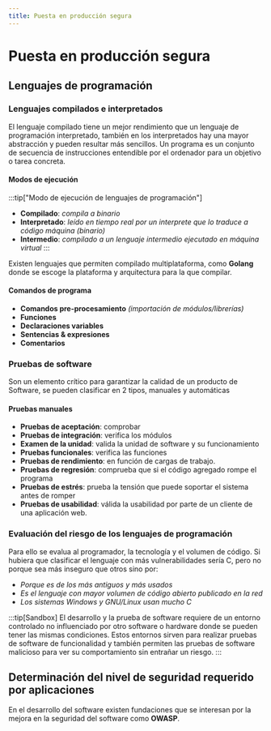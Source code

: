 ```yaml
---
title: Puesta en producción segura
---
```


# Puesta en producción segura
## Lenguajes de programación
### Lenguajes compilados e interpretados
El lenguaje compilado tiene un mejor rendimiento que un lenguaje de programación interpretado, también en los interpretados hay una mayor abstracción y pueden resultar más sencillos. Un programa es un conjunto de secuencia de instrucciones entendible por el ordenador para un objetivo o tarea concreta.

#### Modos de ejecución
:::tip["Modo de ejecución de lenguajes de programación"]
- **Compilado**: *compila a binario*
- **Interpretado**: *leído en tiempo real por un interprete que lo traduce a código máquina (binario)*
- **Intermedio**: *compilado a un lenguaje intermedio ejecutado en máquina virtual*
:::

Existen lenguajes que permiten compilado multiplataforma, como **Golang** donde se escoge la plataforma y arquitectura para la que compilar.

#### Comandos de programa
- **Comandos pre-procesamiento** *(importación de módulos/librerías)*
- **Funciones**
- **Declaraciones variables** 
- **Sentencias & expresiones**
- **Comentarios**

### Pruebas de software
Son un elemento crítico para garantizar la calidad de un producto de Software, se pueden clasificar en 2 tipos, manuales y automáticas

#### Pruebas manuales
- **Pruebas de aceptación**: comprobar 
- **Pruebas de integración**: verifica los módulos 
- **Examen de la unidad**: valida la unidad de software y su funcionamiento
- **Pruebas funcionales**: verifica las funciones
- **Pruebas de rendimiento**: en función de cargas de trabajo.
- **Pruebas de regresión**: comprueba que si el código agregado rompe el programa
- **Pruebas de estrés**: prueba la tensión que puede soportar el sistema antes de romper
- **Pruebas de usabilidad**: válida la usabilidad por parte de un cliente de una aplicación web.

### Evaluación del riesgo de los lenguajes de programación
Para ello se evalua al programador, la tecnología y el volumen de código. Si hubiera que clasificar el lenguaje con más vulnerabilidades sería C, pero no porque sea más inseguro que otros sino por:
- *Porque es de los más antiguos y más usados*
- *Es el lenguaje con mayor volumen de código abierto publicado en la red*
- *Los sistemas Windows y GNU/Linux usan mucho C*

:::tip[Sandbox]
El desarrollo y la prueba de software requiere de un entorno controlado no influenciado por otro software o hardware donde se pueden tener las mismas condiciones. Estos entornos sirven para realizar pruebas de software de funcionalidad y también permiten las pruebas de software malicioso para ver su comportamiento sin entrañar un riesgo.
:::

## Determinación del nivel de seguridad requerido por aplicaciones
En el desarrollo del software existen fundaciones que se interesan por la mejora en la seguridad del software como **OWASP**.

